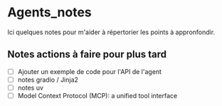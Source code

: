 # Agents_notes

Ici quelques notes pour m'aider à répertorier les points à appronfondir.

## Notes actions à faire pour plus tard
- [ ] Ajouter un exemple de code pour l'API de l'agent
- [ ] notes gradio / Jinja2
- [ ] notes uv
- [ ] Model Context Protocol (MCP): a unified tool interface